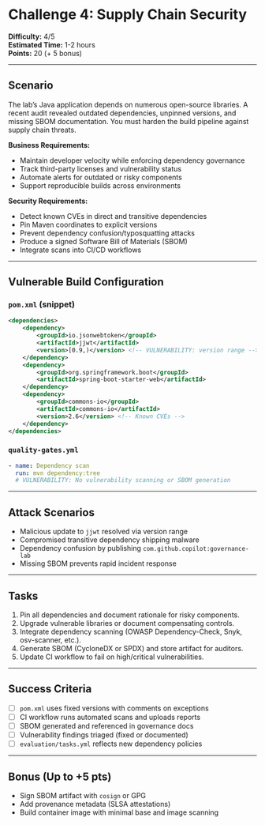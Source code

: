 # Challenge 4: Supply Chain Security

**Difficulty:** 4/5  
**Estimated Time:** 1-2 hours  
**Points:** 20 (+ 5 bonus)

---

## Scenario

The lab’s Java application depends on numerous open-source libraries. A recent audit revealed outdated dependencies, unpinned versions, and missing SBOM documentation. You must harden the build pipeline against supply chain threats.

**Business Requirements:**
- Maintain developer velocity while enforcing dependency governance
- Track third-party licenses and vulnerability status
- Automate alerts for outdated or risky components
- Support reproducible builds across environments

**Security Requirements:**
- Detect known CVEs in direct and transitive dependencies
- Pin Maven coordinates to explicit versions
- Prevent dependency confusion/typosquatting attacks
- Produce a signed Software Bill of Materials (SBOM)
- Integrate scans into CI/CD workflows

---

## Vulnerable Build Configuration

### `pom.xml` (snippet)

```xml
<dependencies>
    <dependency>
        <groupId>io.jsonwebtoken</groupId>
        <artifactId>jjwt</artifactId>
        <version>[0.9,)</version> <!-- VULNERABILITY: version range -->
    </dependency>
    <dependency>
        <groupId>org.springframework.boot</groupId>
        <artifactId>spring-boot-starter-web</artifactId>
    </dependency>
    <dependency>
        <groupId>commons-io</groupId>
        <artifactId>commons-io</artifactId>
        <version>2.6</version> <!-- Known CVEs -->
    </dependency>
</dependencies>
```

### `quality-gates.yml`

```yaml
- name: Dependency scan
  run: mvn dependency:tree
  # VULNERABILITY: No vulnerability scanning or SBOM generation
```

---

## Attack Scenarios
- Malicious update to `jjwt` resolved via version range
- Compromised transitive dependency shipping malware
- Dependency confusion by publishing `com.github.copilot:governance-lab`
- Missing SBOM prevents rapid incident response

---

## Tasks
1. Pin all dependencies and document rationale for risky components.
2. Upgrade vulnerable libraries or document compensating controls.
3. Integrate dependency scanning (OWASP Dependency-Check, Snyk, osv-scanner, etc.).
4. Generate SBOM (CycloneDX or SPDX) and store artifact for auditors.
5. Update CI workflow to fail on high/critical vulnerabilities.

---

## Success Criteria
- [ ] `pom.xml` uses fixed versions with comments on exceptions
- [ ] CI workflow runs automated scans and uploads reports
- [ ] SBOM generated and referenced in governance docs
- [ ] Vulnerability findings triaged (fixed or documented)
- [ ] `evaluation/tasks.yml` reflects new dependency policies

---

## Bonus (Up to +5 pts)
- Sign SBOM artifact with `cosign` or GPG
- Add provenance metadata (SLSA attestations)
- Build container image with minimal base and image scanning
